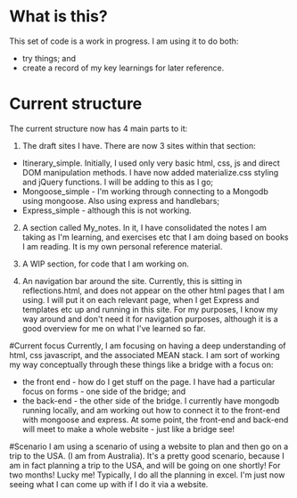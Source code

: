 # What is this?
This set of code is a work in progress.  I am using it to do both:
- try things; and
- create a record of my key learnings for later reference.

# Current structure
The current structure now has 4 main parts to it:

1. The draft sites I have.  There are now 3 sites within that section:
  * Itinerary_simple.  Initially, I used only very basic html, css, js and direct DOM manipulation methods.  I have now added materialize.css styling and jQuery functions.  I will be adding to this as I go;
  * Mongoose_simple - I'm working through connecting to a Mongodb using mongoose.  Also using express and handlebars;
  * Express_simple - although this is not working.

2. A section called My_notes.  In it, I have consolidated the notes I am taking as I'm learning, and exercises etc that I am doing based on books I am reading.  It is my own personal reference material.

3. A WIP section, for code that I am working on.

4. An navigation bar around the site.  Currently, this is sitting in reflections.html, and does not appear on the other html pages that I am using.  I will put it on each relevant page, when I get Express and templates etc up and running in this site.  For my purposes, I know my way around and don't need it for navigation purposes, although it is a good overview for me on what I've learned so far.


#Current focus
Currently, I am focusing on having a deep understanding of html, css javascript, and the associated MEAN stack.  I
am sort of working my way conceptually through these things like a bridge with a focus on:
- the front end - how do I get stuff on the page.  I have had a particular focus on forms - one side of the bridge; and
- the back-end - the other side of the bridge.  I currently have mongodb running locally, and am working out how to connect it to the front-end with mongoose and express.
At some point, the front-end and back-end will meet to make a whole website - just like a bridge see!

#Scenario
I am using a scenario of using a website to plan and then go on a trip to the USA.  (I am from Australia).  It's a pretty good scenario,  because I am in fact planning a trip to the USA, and will be going on one shortly! For two months!  Lucky me!  Typically, I do all the planning in excel.  I'm just now seeing what I can come up with if I do it via a website.
